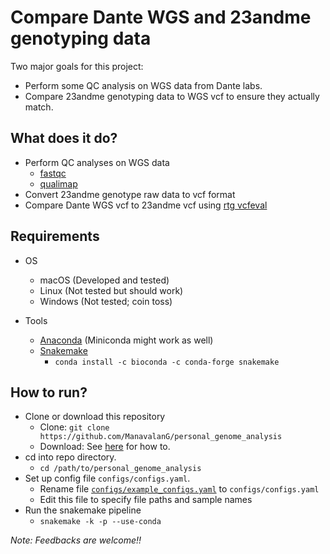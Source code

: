 # Compare Dante WGS and 23andme genotyping data

Two major goals for this project:

* Perform some QC analysis on WGS data from Dante labs.
* Compare 23andme genotyping data to WGS vcf to ensure they actually match.

## What does it do?

* Perform QC analyses on WGS data
  * [fastqc](http://www.bioinformatics.babraham.ac.uk/projects/fastqc/)
  * [qualimap](http://qualimap.bioinfo.cipf.es/)
* Convert 23andme genotype raw data to vcf format
* Compare Dante WGS vcf to 23andme vcf using [rtg vcfeval](https://cdn.rawgit.com/RealTimeGenomics/rtg-tools/master/installer/resources/tools/RTGOperationsManual/rtg_command_reference.html#vcfeval)

## Requirements

* OS
  * macOS (Developed and tested)
  * Linux (Not tested but should work)
  * Windows (Not tested; coin toss)

* Tools
  * [Anaconda](https://www.anaconda.com/) (Miniconda might work as well)
  * [Snakemake](https://snakemake.readthedocs.io)
    * `conda install -c bioconda -c conda-forge snakemake`

## How to run?

* Clone or download this repository
  * Clone: `git clone https://github.com/ManavalanG/personal_genome_analysis`
  * Download: See [here](https://stackoverflow.com/a/6466993/3998252) for how to.
* cd into repo directory.
  * `cd /path/to/personal_genome_analysis`
* Set up config file `configs/configs.yaml`.
  * Rename file [`configs/example_configs.yaml`](configs/example_configs.yaml) to `configs/configs.yaml`
  * Edit this file to specify file paths and sample names
* Run the snakemake pipeline
  * `snakemake -k -p --use-conda`


*Note: Feedbacks are welcome!!*